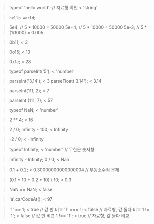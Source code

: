 <!-- typeof 연산자 -->
> typeof 'hello world'; // 자료형 확인
< 'string'

<!-- 템플릿 리터럴 -->
<!-- 백틱(``, backtick)으로 감싸는 방법 -->

> `hello world`;

<!-- 지수표기법 -->
<!-- e 뒤에 나오는 숫자만큼 10의 거듭제곱 -->
> 5e4; // 5 * 10000 = 50000
> 5e+4; // 5 * 10000 = 50000
> 5e-3; // 5 * (1/1000) = 0.005

<!-- 2, 8, 16 진법 표기 -->
<!-- 2진법은 숫자 앞에 0b(숫자 0, 영어 b)를 붙임 -->
> 0b11;
< 3

<!-- 8진법은 숫자 앞에 0o(숫자 0, 영어 o)를 붙임 -->
> 0o15;
< 13

<!-- 16진법은 숫자 앞에 0x(숫자 0, 영어 x)를 붙임 -->
> 0x1c;
< 28

<!-- 문자열 -> 숫자로 변경 -->
> typeof parseInt('5');
< 'number'

> parseInt('3.14');
< 3
> parseFloat('3.14');
< 3.14

<!-- 기수법 적용하기 -->
<!-- 2진법 -->
> parseInt(111, 2);
< 7
<!-- 1*4 + 1*2 + 1 -->

<!-- 7진법 -->
> parseInt (111, 7);
< 57
<!-- 1*49 + 1* 7 + 1 -->

<!-- NaN: Not a Number 영문이지만, 숫자 -->
> typeof NaN;
< 'number'

<!-- 거듭제곱 연산자 ** -->
> 2 ** 4;
< 16
<!-- 2의 4승 -->

<!-- 무한의 수 -->
> 2 / 0;
> Infinity - 100;
< Infinity

> -2 / 0;
< -Infinity

> typeof Infinity;
< 'number' // 무한은 숫자형

> Infinity - Infinity;
> 0 / 0;
< Nan

<!-- 실수 계산 시 주의할 점 -->
> 0.1 + 0.2;
< 0.30000000000000004 // 부동소수점 문제
<!-- 해결방안 -->
> (0.1 * 10 + 0.2 * 10) / 10;
< 0.3

<!-- 비교 연산자 주의 -->
> NaN == NaN;
< false

<!-- 문자 번호 확인 -->
> 'a'.carCodeAt();
< 97

<!-- == 와 === 차이 -->
> '1' == 1;
< true // 값 만 비교
> '1' === 1;
< false // 자료형, 값 둘다 비교
> 1 != '1';
< false // 값 만 비교
> 1 !== '1';
< true // 자료형, 값 둘다 비교


